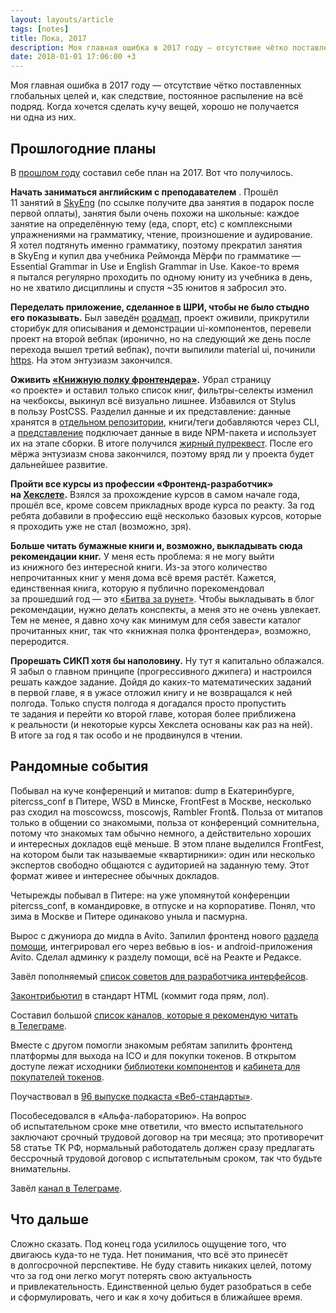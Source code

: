 ```yaml
---
layout: layouts/article
tags: [notes]
title: Пока, 2017
description: Моя главная ошибка в 2017 году — отсутствие чётко поставленных глобальных целей и, как следствие, постоянное распыление на всё подряд. Когда хочется сделать кучу вещей, хорошо не получается ни одна из них.
date: 2018-01-01 17:06:00 +3
---
```

<p class="subtitle">Моя главная ошибка в 2017 году — отсутствие чётко поставленных глобальных целей и, как следствие, постоянное распыление на всё подряд. Когда хочется сделать кучу вещей, хорошо не получается ни одна из них.</p>

## Прошлогодние планы

В [прошлом году](http://andrew-r.ru/notes/?go=all/bye-2016/) составил себе план на 2017. Вот что получилось.

**Начать заниматься английским с преподавателем** . Прошёл 11 занятий в [SkyEng](https://skyeng.ru/invite/4d5459354f44557a) (по ссылке получите два занятия в подарок после первой оплаты), занятия были очень похожи на школьные: каждое занятие на определённую тему (еда, спорт, etc) с комплексными упражнениями на грамматику, чтение, произношение и аудирование. Я хотел подтянуть именно грамматику, поэтому прекратил занятия в SkyEng и купил два учебника Реймонда Мёрфи по грамматике — Essential Grammar in Use и English Grammar in Use. Какое-то время я пытался регулярно проходить по одному юниту из учебника в день, но не хватило дисциплины и спустя ~35 юнитов я забросил это.

**Переделать приложение, сделанное в ШРИ, чтобы не было стыдно его показывать.** Был заведён [роадмап](https://github.com/dudeka-team/potracheno/projects/1), проект оживили, прикрутили сторибук для описывания и демонстрации ui-компонентов, перевели проект на второй вебпак (иронично, но на следующий же день после перехода вышел третий вебпак), почти выпилили material ui, починили [https](https://wastd.ru/). На этом энтузиазм закончился.

**Оживить [«Книжную полку фронтендера»](http://frontendbookshelf.ru/).** Убрал страницу «о проекте» и оставил только список книг, фильтры-селекты изменил на чекбоксы, выкинул всё визуально лишнее. Избавился от Stylus в пользу PostCSS. Разделил данные и их представление: данные хранятся в [отдельном репозитории](https://github.com/andrew—r/frontendbookshelf-data), книги/теги добавляются через CLI, а [представление](https://github.com/andrew—r/frontendbookshelf) подключает данные в виде NPM-пакета и использует их на этапе сборки. В итоге получился [жирный пулреквест](https://github.com/andrew—r/frontendbookshelf/pull/37). После его мёржа энтузиазм снова закончился, поэтому вряд ли у проекта будет дальнейшее развитие.

**Пройти все курсы из профессии «Фронтенд-разработчик» на [Хекслете](https://ru.hexlet.io/u/andrew-r).** Взялся за прохождение курсов в самом начале года, прошёл все, кроме совсем прикладных вроде курса по реакту. За год ребята добавили в профессию ещё несколько базовых курсов, которые я проходить уже не стал (возможно, зря).

**Больше читать бумажные книги и, возможно, выкладывать сюда рекомендации книг.** У меня есть проблема: я не могу выйти из книжного без интересной книги. Из-за этого количество непрочитанных книг у меня дома всё время растёт. Кажется, единственная книга, которую я публично порекомендовал за прошедший год — это [«Битва за рунет»](https://vk.com/andrew_r?w=wall109267511_2851). Чтобы выкладывать в блог рекомендации, нужно делать конспекты, а меня это не очень увлекает. Тем не менее, я давно хочу как минимум для себя завести каталог прочитанных книг, так что «книжная полка фронтендера», возможно, переродится.

**Прорешать <span class="caps">СИКП</span> хотя бы наполовину.** Ну тут я капитально облажался. Я забыл о главном принципе (прогрессивного джипега) и настроился решать каждое задание. Дойдя до каких-то математических заданий в первой главе, я в ужасе отложил книгу и не возвращался к ней полгода. Только спустя полгода я догадался просто пропустить те задания и перейти ко второй главе, которая более приближена к реальности (и некоторые курсы Хекслета основаны как раз на ней). В итоге за год я так особо и не продвинулся в чтении.

## Рандомные события

Побывал на куче конференций и митапов: dump в Екатеринбурге, pitercss_conf в Питере, WSD в Минске, FrontFest в Москве, несколько раз сходил на moscowcss, moscowjs, Rambler Front&. Польза от митапов только в общении со знакомыми, польза от конференций сомнительна, потому что знакомых там обычно немного, а действительно хороших и интересных докладов ещё меньше. В этом плане выделился FrontFest, на котором были так называемые «квартирники»: один или несколько экспертов свободно общаются с аудиторией на заданную тему. Этот формат живее и интереснее обычных докладов.

Четырежды побывал в Питере: на уже упомянутой конференции pitercss_conf, в командировке, в отпуске и на корпоративе. Понял, что зима в Москве и Питере одинаково уныла и пасмурна.

Вырос с джуниора до мидла в Avito. Запилил фронтенд нового [раздела помощи](http://support.avito.ru), интегрировал его через вебвью в ios- и android-приложения Avito. Сделал админку к разделу помощи, всё на Реакте и Редаксе.

Завёл пополняемый [список советов для разработчика интерфейсов](https://github.com/andrew—r/ui-developer-tips).

[Законтрибьютил](https://github.com/w3c/html/commit/c3be4c62ac254c0513e311d2ece71889546d3905) в стандарт HTML (коммит года прям, лол).

Составил большой [список каналов, которые я рекомендую читать в Телеграме](/notes/telegram-channels).

Вместе с другом помогли знакомым ребятам запилить фронтенд платформы для выхода на ICO и для покупки токенов. В открытом доступе лежат исходники [библиотеки компонентов](https://github.com/daonomic/daonomic-ui) и [кабинета для покупателей токенов](https://github.com/daonomic/daonomic-client).

Поучаствовал в [96 выпуске подкаста «Веб-стандарты»](https://soundcloud.com/web-standards/episode-96).

Пособеседовался в «Альфа-лабораторию». На вопрос об испытательном сроке мне ответили, что вместо испытательного заключают срочный трудовой договор на три месяца; это противоречит 58 статье ТК РФ, нормальный работодатель должен сразу предлагать бессрочный трудовой договор с испытательным сроком, так что будьте внимательны.

Завёл [канал в Телеграме](https://t.me/andrew_r_notes).

## Что дальше

Сложно сказать. Под конец года усилилось ощущение того, что двигаюсь куда-то не туда. Нет понимания, что всё это принесёт в долгосрочной перспективе. Не буду ставить никаких целей, потому что за год они легко могут потерять свою актуальность и привлекательность. Единственной целью будет разобраться в себе и сформулировать, чего и как я хочу добиться в ближайшее время.
